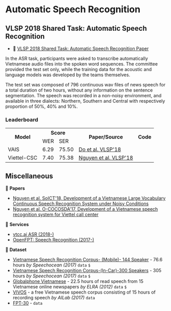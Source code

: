 # Automatic Speech Recognition

## VLSP 2018 Shared Task: Automatic Speech Recognition

* :scroll: [VLSP 2018 Shared Task: Automatic Speech Recognition Paper](https://drive.google.com/file/d/1ela9aLGYtouVBT1da91B37mADhEwxxd8/view?usp=sharing)

In the ASR task, participants were asked to transcribe automatically Vietnamese audio files into the spoken word sequences. The committee provided the test set only, while the training data for the acoustic and language models was developed by the teams themselves.

The test set was composed of 796 continuous wav files of news speech for a total duration of two hours, without any information on the sentence segmentation. The speech was recorded in a non-noisy environment, and available in three dialects: Northern, Southern and Central with respectively proportion of 50%, 40% and 10%.

### Leaderboard

<table>
  <tr>
    <th rowspan="2">Model</th>
    <th colspan="2">Score</th>
    <th rowspan="2">Paper/Source</th>
    <th rowspan="2">Code</th>
  </tr>
  <tr>
    <td>WER</td>
    <td>SER</td>
  </tr>
  <tr>
    <td>VAIS</td>
    <td>6.29</td>
    <td>75.50</td>
    <td><a href="https://drive.google.com/file/d/1buzfM07HDoyFZwjWVPeGm5GkKEmpOySn/view?usp=sharing">Do et al. VLSP'18</a></td>
    <td></td>
  </tr>
  <tr>
    <td>Viettel-CSC</td>
    <td>7.40</td>
    <td>75.38</td>
    <td><a href="https://drive.google.com/file/d/1Nhb8rYmqUK-d8Q-H9lvAOrzO8-fQjP94/view?usp=sharing">Nguyen et al. VLSP'18</a</td>
    <td></td>
  </tr>
</table>

## Miscellaneous

:scroll: **Papers**

* [Nguyen et al. SoICT'18, Development of a Vietnamese Large Vocabulary Continuous
Speech Recognition System under Noisy Conditions](https://drive.google.com/file/d/1Vqxcy11o8_HY_xItrS416vvw-e1fm6uk/view?usp=sharing)
* [Nguyen et al. O-COCOSDA'17, Development of a Vietnamese speech recognition system for Viettel call center](https://drive.google.com/file/d/1N_Q8Mq_ArKZQqP7gq3kCxGf9iQBazpci/view?usp=sharing)

:dizzy: **Services**

* [vtcc.ai ASR (2018-)](https://vtcc.ai/asr)
* [OpenFPT: Speech Recognition (2017-)](http://doc.openfpt.vn/#speech-recognition)

:file_folder: **Dataset**

* [Vietnamese Speech Recognition Corpus- (Mobile)- 144 Speaker](http://kingline.speechocean.com/exchange.php?id=3758&act=view) - 76.6 hours *by Speechocean (2017)* `data` `$`
* [Vietnamese Speech Recognition Corpus-(In-Car)-300 Speakers](http://kingline.speechocean.com/exchange.php?id=3333&act=view) - 305 hours *by Speechocean (2017)* `data` `$`
* [Globalphone Vietnamese](http://catalog.elra.info/product_info.php?products_id=1144) - 22.5 hours of read speech from 15 Vietnamese online newspapers *by ELRA (2012)* `data` `$`
* [VIVOS](http://ailab.hcmus.edu.vn/vivos/) - a free Vietnamese speech corpus consisting of 15 hours of recording speech *by AILab (2017)* `data`
* [FPT-30](https://techinsight.com.vn/30-nam-fpt-tang-30-tieng-du-lieu-thu-am/) - `data`
